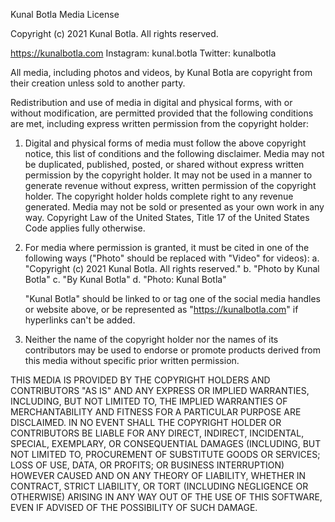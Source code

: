 Kunal Botla Media License

Copyright (c) 2021 Kunal Botla.
All rights reserved.

https://kunalbotla.com
Instagram: kunal.botla
Twitter: kunalbotla

All media, including photos and videos, by Kunal Botla are copyright from their creation unless sold to another party.

Redistribution and use of media in digital and physical forms, with or without
modification, are permitted provided that the following conditions are met, including express written permission from the copyright holder:

1. Digital and physical forms of media must follow the above copyright notice, this
   list of conditions and the following disclaimer. Media may not be duplicated, 
   published, posted, or shared without express written permission by the copyright holder.
   It may not be used in a manner to generate revenue without express, written permission 
   of the copyright holder. The copyright holder holds complete right to 
   any revenue generated. Media may not be sold or presented as your own work in any way. 
   Copyright Law of the United States, Title 17 of the United States Code applies fully otherwise.
 

2. For media where permission is granted, it must be cited in one of the following ways ("Photo" should be replaced with "Video" for videos):
   a. "Copyright (c) 2021 Kunal Botla. All rights reserved."
   b. "Photo by Kunal Botla"
   c. "By Kunal Botla"
   d. "Photo: Kunal Botla"
   
   "Kunal Botla" should be linked to or tag one of the social media handles or 
   website above, or be represented as "https://kunalbotla.com" if hyperlinks can't be added.

3. Neither the name of the copyright holder nor the names of its
   contributors may be used to endorse or promote products derived from
   this media without specific prior written permission.

THIS MEDIA IS PROVIDED BY THE COPYRIGHT HOLDERS AND CONTRIBUTORS "AS IS"
AND ANY EXPRESS OR IMPLIED WARRANTIES, INCLUDING, BUT NOT LIMITED TO, THE
IMPLIED WARRANTIES OF MERCHANTABILITY AND FITNESS FOR A PARTICULAR PURPOSE ARE
DISCLAIMED. IN NO EVENT SHALL THE COPYRIGHT HOLDER OR CONTRIBUTORS BE LIABLE
FOR ANY DIRECT, INDIRECT, INCIDENTAL, SPECIAL, EXEMPLARY, OR CONSEQUENTIAL
DAMAGES (INCLUDING, BUT NOT LIMITED TO, PROCUREMENT OF SUBSTITUTE GOODS OR
SERVICES; LOSS OF USE, DATA, OR PROFITS; OR BUSINESS INTERRUPTION) HOWEVER
CAUSED AND ON ANY THEORY OF LIABILITY, WHETHER IN CONTRACT, STRICT LIABILITY,
OR TORT (INCLUDING NEGLIGENCE OR OTHERWISE) ARISING IN ANY WAY OUT OF THE USE
OF THIS SOFTWARE, EVEN IF ADVISED OF THE POSSIBILITY OF SUCH DAMAGE.
